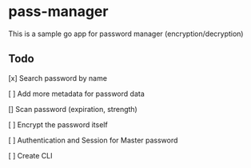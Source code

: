 # pass-manager
This is a sample go app for password manager (encryption/decryption)

## Todo
[x] Search password by name

[ ] Add more metadata for password data

[] Scan password (expiration, strength)

[ ] Encrypt the password itself

[ ] Authentication and Session for Master password

[ ] Create CLI